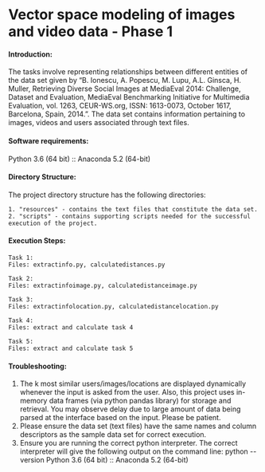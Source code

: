 # Vector space modeling of images and video data - Phase 1

#### Introduction:
The tasks involve representing relationships between different entities of the data set given by “B. Ionescu, A. Popescu, M. Lupu, A.L. Ginsca, H. Muller, Retrieving Diverse Social Images at MediaEval 2014: Challenge, Dataset and Evaluation, MediaEval Benchmarking Initiative for Multimedia Evaluation, vol. 1263, CEUR-WS.org, ISSN: 1613-0073, October 1617, Barcelona, Spain, 2014.”. The data set contains information pertaining to images, videos and users associated through text files.

#### Software requirements:
Python 3.6 (64 bit) :: Anaconda 5.2 (64-bit) 

#### Directory Structure:
The project directory structure has the following directories:
	
	1. "resources" - contains the text files that constitute the data set. 
	2. "scripts" - contains supporting scripts needed for the successful execution of the project.

#### Execution Steps:
```
Task 1:
Files: extractinfo.py, calculatedistances.py

Task 2:
Files: extractinfoimage.py, calculatedistanceimage.py

Task 3:
Files: extractinfolocation.py, calculatedistancelocation.py

Task 4:
Files: extract and calculate task 4

Task 5:
Files: extract and calculate task 5

```

#### Troubleshooting:
1. The k most similar users/images/locations are displayed dynamically whenever the input is asked from the user. Also, this project uses in-memory data frames (via python pandas library) for storage and retrieval. You may observe delay due to large amount of data being parsed at the interface based on the input. Please be patient.
2. Please ensure the data set (text files) have the same names and column descriptors as the sample data set for correct execution.
3. Ensure you are running the correct python interpreter. The correct interpreter will give the following output on the command line:
	python --version
	Python 3.6 (64 bit) :: Anaconda 5.2 (64-bit)
